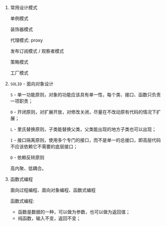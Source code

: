 1. 常用设计模式

    单例模式

    装饰器模式

    代理模式: proxy

    发布订阅模式 / 观察者模式

    策略模式

    工厂模式

2. `SOLID` - 面向对象设计

    `S` - 单一功能原则，对象的功能应该具有单一性，每个类、接口、函数只负责一项职责；

    `O` - 开闭原则，对扩展开放，对修改关闭，尽量在不改动原有代码的情况下扩展；

    `L` - 里氏替换原则，子类能替换父类，父类能出现的地方子类也可以出现；

    `I` - 接口隔离原则，使用多个专门的接口，而不是单一的总接口，即高层代码不应该依赖它不需要的底层接口；

    `D` - 依赖反转原则


    高内聚、低耦合。

3. 函数式编程

    面向过程编程、面向对象编程、函数式编程

    函数式编程:
    - 函数是数据的一种，可以做为参数，也可以做为返回值；
    - 纯函数，输入不变，返回不变；
